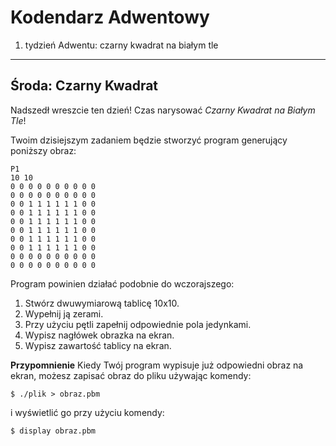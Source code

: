 Kodendarz Adwentowy
===================

1. tydzień Adwentu: czarny kwadrat na białym tle
------------------------------------------------

## Środa: Czarny Kwadrat

Nadszedł wreszcie ten dzień! Czas narysować *Czarny Kwadrat na Białym Tle*!

Twoim dzisiejszym zadaniem będzie stworzyć program generujący poniższy obraz:

```
P1
10 10
0 0 0 0 0 0 0 0 0 0
0 0 0 0 0 0 0 0 0 0
0 0 1 1 1 1 1 1 0 0
0 0 1 1 1 1 1 1 0 0
0 0 1 1 1 1 1 1 0 0
0 0 1 1 1 1 1 1 0 0
0 0 1 1 1 1 1 1 0 0
0 0 1 1 1 1 1 1 0 0
0 0 0 0 0 0 0 0 0 0
0 0 0 0 0 0 0 0 0 0
```

Program powinien działać podobnie do wczorajszego:

1. Stwórz dwuwymiarową tablicę 10x10.
2. Wypełnij ją zerami.
3. Przy użyciu pętli zapełnij odpowiednie pola jedynkami.
4. Wypisz nagłówek obrazka na ekran.
5. Wypisz zawartość tablicy na ekran.

**Przypomnienie** Kiedy Twój program wypisuje już odpowiedni obraz na ekran, możesz zapisać obraz do pliku używając komendy:
```
$ ./plik > obraz.pbm
```
i wyświetlić go przy użyciu komendy:
```
$ display obraz.pbm
```

